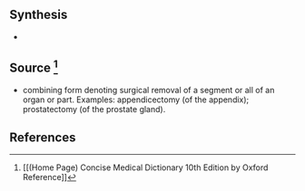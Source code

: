 ## Synthesis
- 
## Source [^1]
- combining form denoting surgical removal of a segment or all of an organ or part. Examples: appendicectomy (of the appendix); prostatectomy (of the prostate gland).
## References

[^1]: [[(Home Page) Concise Medical Dictionary 10th Edition by Oxford Reference]]
